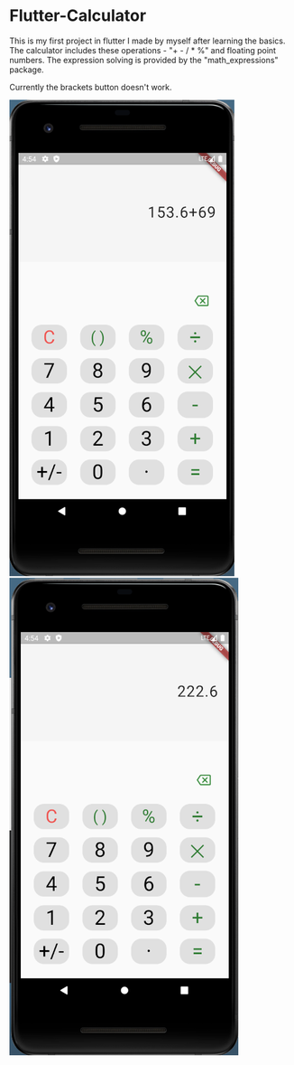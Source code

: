 # Flutter-Calculator

This is my first project in flutter I made by myself after
learning the basics.
The calculator includes these operations - "+ - / * %" and 
floating point numbers.
The expression solving is provided by the "math_expressions" package.

Currently the brackets button doesn't work.

![Writing The Expression](expression.png?raw=true "Title")
![Clicking Calculate](calculated.png?raw=true "Title")

